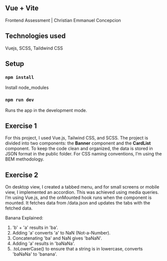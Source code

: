 ## Vue + Vite

Frontend Assessment | Christian Emmanuel Concepcion

## Technologies used

Vuejs, SCSS, Taildwind CSS

## Setup

### `npm install`

Install node_modules

### `npm run dev`

Runs the app in the development mode.

## Exercise 1

For this project, I used Vue.js, Tailwind CSS, and SCSS. The project is divided into two components: the **Banner** component and the **CardList** component. To keep the code clean and organized, the data is stored in JSON format in the public folder. For CSS naming conventions, I’m using the BEM methodology.

## Exercise 2

On desktop view, I created a tabbed menu, and for small screens or mobile view, I implemented an accordion. This was achieved using media queries. I’m using Vue.js, and the onMounted hook runs when the component is mounted. It fetches data from /data.json and updates the tabs with the fetched data.

Banana Explained:
1. 'b' + 'a' results in 'ba'.
2. Adding 'a' converts 'a' to NaN (Not-a-Number).
3. Concatenating 'ba' and NaN gives 'baNaN'.
4. Adding 'a' results in 'baNaNa'.
5. .toLowerCase() to ensure that a string is in lowercase, converts 'baNaNa' to 'banana'.

